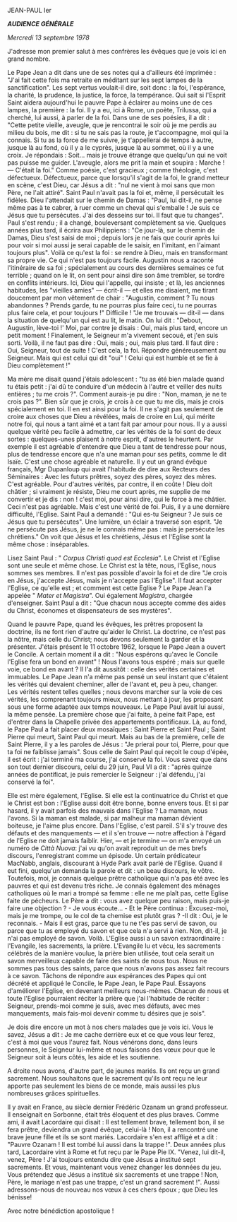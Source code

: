 JEAN-PAUL Ier

***AUDIENCE GÉNÉRALE***

*Mercredi 13 septembre 1978*

J'adresse mon premier salut à mes confrères les évêques que je vois ici en grand nombre.

Le Pape Jean a dit dans une de ses notes qui a d'ailleurs été imprimée : "J'ai fait cette fois ma retraite en méditant sur les sept lampes de la sanctification". Les sept vertus voulait-il dire, soit donc : la foi, l'espérance, la charité, la prudence, la justice, la force, la tempérance. Qui sait si l'Esprit Saint aidera aujourd'hui le pauvre Pape à éclairer au moins une de ces lampes, la première : la foi. Il y a eu, ici à Rome, un poète, Trilussa, qui a cherché, lui aussi, à parler de la foi. Dans une de ses poésies, il a dit : "Cette petite vieille, aveugle, que je rencontrai le soir où je me perdis au milieu du bois, me dit : si tu ne sais pas la route, je t'accompagne, moi qui la connais. Si tu as la force de me suivre, je t'appellerai de temps à autre, jusque là au fond, où il y a le cyprès, jusque là au sommet, où il y a une croix. Je répondais : Soit... mais je trouve étrange que quelqu'un qui ne voit pas puisse me guider. L'aveugle, alors me prit la main et soupira : Marche ! — C'était la foi." Comme poésie, c'est gracieux ; comme théologie, c'est défectueux. Défectueux, parce que lorsqu'il s'agit de la foi, le grand metteur en scène, c'est Dieu, car Jésus a dit : "nul ne vient à moi sans que mon Père, ne l'ait attiré". Saint Paul n'avait pas la foi et, même, il persécutait les fidèles. Dieu l'attendait sur le chemin de Damas : "Paul, lui dit-il, ne pense même pas à te cabrer, à ruer comme un cheval qui s'emballe ! Je suis ce Jésus que tu persécutes. J'ai des desseins sur toi. Il faut que tu changes". Paul s'est rendu ; il a changé, bouleversant complètement sa vie. Quelques années plus tard, il écrira aux Philippiens : "Ce jour-là, sur le chemin de Damas, Dieu s'est saisi de moi ; depuis lors je ne fais que courir après lui pour voir si moi aussi je serai capable de le saisir, en l'imitant, en l'aimant toujours plus". Voilà ce qu'est la foi : se rendre à Dieu, mais en transformant sa propre vie. Ce qui n'est pas toujours facile. Augustin nous a raconté l'itinéraire de sa foi ; spécialement au cours des dernières semaines ce fut terrible ; quand on le lit, on sent pour ainsi dire son âme trembler, se tordre en conflits intérieurs. Ici, Dieu qui l'appelle, qui insiste ; et là, les anciennes habitudes, les "vieilles amies" — écrit-il — et elles me disaient, me tirant doucement par mon vêtement de chair : "Augustin, comment ? Tu nous abandonnes ? Prends garde, tu ne pourras plus faire ceci, tu ne pourras plus faire cela, et pour toujours !" Difficile ! "Je me trouvais — dit-il — dans la situation de quelqu'un qui est au lit, le matin. On lui dit : "Debout, Augustin, lève-toi !' Moi, par contre je disais : Oui, mais plus tard, encore un petit moment ! Finalement, le Seigneur m'a vivement secoué, et j'en suis sorti. Voilà, il ne faut pas dire : Oui, mais ; oui, mais plus tard. Il faut dire : Oui, Seigneur, tout de suite ! C'est cela, la foi. Répondre généreusement au Seigneur. Mais qui est celui qui dit "oui" ! Celui qui est humble et se fie à Dieu complètement !"

Ma mère me disait quand j'étais adolescent : "tu as été bien malade quand tu étais petit : j'ai dû te conduire d'un médecin à l'autre et veiller des nuits entières ; tu me crois ?". Comment aurais-je pu dire : "Non, maman, je ne te crois pas ?". Bien sûr que je crois, je crois à ce que tu me dis, mais je crois spécialement en toi. Il en est ainsi pour la foi. Il ne s'agit pas seulement de croire aux choses que Dieu a révélées, mais de croire en Lui, qui mérite notre foi, qui nous a tant aimé et a tant fait par amour pour nous. Il y a aussi quelque vérité peu facile à admettre, car les vérités de la foi sont de deux sortes : quelques-unes plaisent à notre esprit, d'autres le heurtent. Par exemple il est agréable d'entendre que Dieu a tant de tendresse pour nous, plus de tendresse encore que n'a une maman pour ses petits, comme le dit Isaïe. C'est une chose agréable et naturelle. Il y eut un grand évêque français, Mgr Dupanloup qui avait l'habitude de dire aux Recteurs des Séminaires : Avec les futurs prêtres, soyez des pères, soyez des mères. C'est agréable. Pour d'autres vérités, par contre, il en coûte ! Dieu doit châtier ; si vraiment je résiste, Dieu me court après, me supplie de me convertir et je dis : non ! c'est moi, pour ainsi dire, qui le force à me châtier. Ceci n'est pas agréable. Mais c'est une vérité de foi. Puis, il y a une dernière difficulté, l'Eglise. Saint Paul a demandé : "Qui es-tu Seigneur ? Je suis ce Jésus que tu persécutes". Une lumière, un éclair a traversé son esprit. "Je ne persécute pas Jésus, je ne le connais même pas : mais je persécute les chrétiens." On voit que Jésus et les chrétiens, Jésus et l'Eglise sont la même chose : inséparables.

Lisez Saint Paul : " *Corpus Christi quod est Ecclesia*". Le Christ et l'Eglise sont une seule et même chose. Le Christ est la tête, nous, l'Eglise, nous sommes ses membres. Il n'est pas possible d'avoir la foi et de dire "Je crois en Jésus, j'accepte Jésus, mais je n'accepte pas l'Eglise". Il faut accepter l'Eglise, ce qu'elle est ; et comment est cette Eglise ? Le Pape Jean l'a appelée " *Mater et Magistra*". Oui également *Magistra*, chargée d'enseigner. Saint Paul a dit : "Que chacun nous accepte comme des aides du Christ, économes et dispensateurs de ses mystères".

Quand le pauvre Pape, quand les évêques, les prêtres proposent la doctrine, ils ne font rien d'autre qu'aider le Christ. La doctrine, ce n'est pas la nôtre, mais celle du Christ; nous devons seulement la garder et la présenter. J'étais présent le 11 octobre 1962, lorsque le Pape Jean a ouvert le Concile. A certain moment il a dit : "Nous espérons qu'avec le Concile l'Eglise fera un bond en avant" ! Nous l'avons tous espéré ; mais sur quelle voie, ce bond en avant ? Il l'a dit aussitôt : celle des vérités certaines et immuables. Le Pape Jean n'a même pas pensé un seul instant que c'étaient les vérités qui devaient cheminer, aller de l'avant et, peu à peu, changer. Les vérités restent telles quelles ; nous devons marcher sur la voie de ces vérités, les comprenant toujours mieux, nous mettant à jour, les proposant sous une forme adaptée aux temps nouveaux. Le Pape Paul avait lui aussi, la même pensée. La première chose que j'ai faite, à peine fait Pape, est d'entrer dans la Chapelle privée des appartements pontificaux. Là, au fond, le Pape Paul a fait placer deux mosaïques : Saint Pierre et Saint Paul ; Saint Pierre qui meurt, Saint Paul qui meurt. Mais au bas de la première, celle de Saint Pierre, il y a les paroles de Jésus : "Je prierai pour toi, Pierre, pour que ta foi ne faiblisse jamais". Sous celle de Saint Paul qui reçoit le coup d'épée, il est écrit : j'ai terminé ma course, j'ai conservé la foi. Vous savez que dans son tout dernier discours, celui du 29 juin, Paul VI a dit : "après quinze années de pontificat, je puis remercier le Seigneur : j'ai défendu, j'ai conservé la foi".

Elle est mère également, l'Eglise. Si elle est la continuatrice du Christ et que le Christ est bon : l'Eglise aussi doit être bonne, bonne envers tous. Et si par hasard, il y avait parfois des mauvais dans l'Eglise ? La maman, nous l'avons. Si la maman est malade, si par malheur ma maman dévient boiteuse, je l'aime plus encore. Dans l'Eglise, c'est pareil. S'il s'y trouve des défauts et des manquements — et il s'en trouve — notre affection à l'égard de l'Eglise ne doit jamais faiblir. Hier, — et je termine — on m'a envoyé un numéro de *Città Nuova*: j'ai vu qu'on avait reproduit un de mes brefs discours, l'enregistrant comme un épisode. Un certain prédicateur MacNabb, anglais, discourant à Hyde Park avait parlé de l'Eglise. Quand il eut fini, quelqu'un demanda la parole et dit : un beau discours, le vôtre. Toutefois, moi, je connais quelque prêtre catholique qui n'a pas été avec les pauvres et qui est devenu très riche. Je connais également des ménages catholiques où le mari a trompé sa femme : elle ne me plaît pas, cette Eglise faite de pécheurs. Le Père a dit : vous avez quelque peu raison, mais puis-je faire une objection ? - Je vous écoute... - Et le Père continua : Excusez-moi, mais je me trompe, ou le col de ta chemise est plutôt gras ? -Il dit : Oui, je le reconnais. - Mais il est gras, parce que tu ne t'es pas servi de savon, ou parce que tu as employé du savon et que cela n'a servi à rien. Non, dit-il, je n'ai pas employé de savon. Voilà. L'Eglise aussi a un savon extraordinaire : l'Evangile, les sacrements, la prière. L'Evangile lu et vécu, les sacrements célébrés de la manière voulue, la prière bien utilisée, tout cela serait un savon merveilleux capable de faire des saints de nous tous. Nous ne sommes pas tous des saints, parce que nous n'avons pas assez fait recours à ce savon. Tâchons de répondre aux espérances des Papes qui ont décrété et appliqué le Concile, le Pape Jean, le Pape Paul. Essayons d'améliorer l'Eglise, en devenant meilleurs nous-mêmes. Chacun de nous et toute l'Eglise pourraient réciter la prière que j'ai l'habitude de réciter : Seigneur, prends-moi comme je suis, avec mes défauts, avec mes manquements, mais fais-moi devenir comme tu désires que je sois".

Je dois dire encore un mot à nos chers malades que je vois ici. Vous le savez, Jésus a dit : Je me cache derrière eux et ce que vous leur ferez, c'est à moi que vous l'aurez fait. Nous vénérons donc, dans leurs personnes, le Seigneur lui-même et nous faisons des vœux pour que le Seigneur soit à leurs côtés, les aide et les soutienne.

A droite nous avons, d'autre part, de jeunes mariés. Ils ont reçu un grand sacrement. Nous souhaitons que le sacrement qu'ils ont reçu ne leur apporte pas seulement les biens de ce monde, mais aussi les plus nombreuses grâces spirituelles.

Il y avait en France, au siècle dernier Frédéric Ozanam un grand professeur. Il enseignait en Sorbonne, était très éloquent et des plus braves. Comme ami, il avait Lacordaire qui disait : Il est tellement brave, tellement bon, il se fera prêtre, deviendra un grand évêque, celui-là ! Non, il a rencontré une brave jeune fille et ils se sont mariés. Lacordaire s'en est affligé et a dit : "Pauvre Ozanam ! Il est tombé lui aussi dans la trappe !". Deux années plus tard, Lacordaire vint à Rome et fut reçu par le Pape Pie IX. "Venez, lui dit-il, venez, Père ! J'ai toujours entendu dire que Jésus a institué sept sacrements. Et vous, maintenant vous venez changer les données du jeu. Vous prétendez que Jésus a institué six sacrements et une trappe ! Non, Père, le mariage n'est pas une trappe, c'est un grand sacrement !". Aussi adressons-nous de nouveau nos vœux à ces chers époux ; que Dieu les bénisse!

Avec notre bénédiction apostolique !